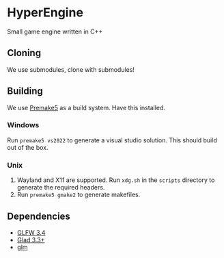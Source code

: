 # HyperEngine
Small game engine written in C++

## Cloning
We use submodules, clone with submodules!

## Building
We use [Premake5](https://premake.github.io/) as a build system. Have this installed.

### Windows
Run `premake5 vs2022` to generate a visual studio solution. This should build out of the box.

### Unix
1. Wayland and X11 are supported. Run `xdg.sh` in the `scripts` directory to generate the required headers.
1. Run `premake5 gmake2` to generate makefiles.


## Dependencies
* [GLFW 3.4](https://github.com/glfw/glfw/tree/3.4)
* [Glad 3.3+](https://gen.glad.sh/#generator=c&api=gl%3D3.3&profile=gl%3Dcore%2Cgles1%3Dcommon&extensions=GL_KHR_debug)
* [glm](https://github.com/g-truc/glm/tree/1.0.1)